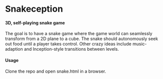 Snakeception
============

#### 3D, self-playing snake game ####
The goal is to have a snake game where the game world can seamlessly transform
from a 2D plane to a cube. The snake should autonomously seek out food until
a player takes control. Other crazy ideas include music-adaption and
Inception-style transitions between levels.

#### Usage ####
Clone the repo and open snake.html in a browser.
